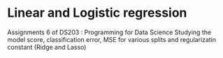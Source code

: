 # Linear and Logistic regression
Assignments 6 of DS203 : Programming for Data Science
Studying the model score, classification error, MSE for various splits and regularizatin constant (Ridge and Lasso) 

